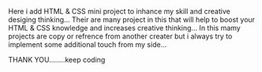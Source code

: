 Here i add HTML & CSS mini project to inhance my skill and creative desiging thinking...
Their are many project in this that will help to boost your HTML & CSS knowledge and increases creative thinking...
In this mamy projects are copy or refrence from another creater but i always try to implement some additional touch from my side...



  THANK YOU........keep coding
